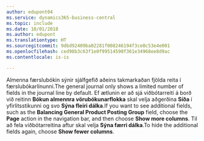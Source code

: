 ```yaml
---
author: edupont04
ms.service: dynamics365-business-central
ms.topic: include
ms.date: 10/01/2018
ms.author: edupont
ms.translationtype: HT
ms.sourcegitcommit: 9dbd92409ba02281f008246194f3ce0c53e4e001
ms.openlocfilehash: ced98b3c63f1e0f99514590f361e34968ee8d9ac
ms.contentlocale: is-is

---
```

<span data-ttu-id="553cc-101">Almenna færslubókin sýnir sjálfgefið aðeins takmarkaðan fjölda reita í færslubókarlínunni.</span><span class="sxs-lookup"><span data-stu-id="553cc-101">The general journal only shows a limited number of fields in the journal line by default.</span></span> <span data-ttu-id="553cc-102">Ef ætlunin er að sjá viðbótarreiti á borð við reitinn **Bókun almennra vörubókunarflokka** skal velja aðgerðina **Síða** í yfirlitsstikunni og svo **Sýna fleiri dálka**.</span><span class="sxs-lookup"><span data-stu-id="553cc-102">If you want to see additional fields, such as the **Balancing General Product Posting Group** field, choose the **Page** action in the navigation bar, and then choose **Show more columns**.</span></span> <span data-ttu-id="553cc-103">Til að fela viðbótarreitina aftur skal velja **Sýna færri dálka**.</span><span class="sxs-lookup"><span data-stu-id="553cc-103">To hide the additional fields again, choose **Show fewer columns**.</span></span>  

